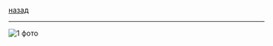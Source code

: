 [назад](terver.md)
***
![1 фото](https://github.com/user-attachments/assets/132ee61e-47cb-41ee-b7aa-b0e6819b2851)
